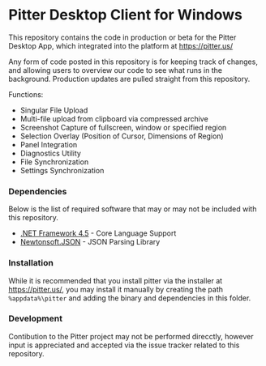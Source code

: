# Pitter Desktop Client for Windows

This repository contains the code in production or beta for the Pitter Desktop App, which integrated into the platform at https://pitter.us/

Any form of code posted in this repository is for keeping track of changes, and allowing users to overview our code to see what runs in the background. Production updates are pulled straight from this repository.

Functions:
  - Singular File Upload
  - Multi-file upload from clipboard via compressed archive
  - Screenshot Capture of fullscreen, window or specified region
  - Selection Overlay (Position of Cursor, Dimensions of Region)
  - Panel Integration
  - Diagnostics Utility
  - File Synchronization
  - Settings Synchronization


### Dependencies

Below is the list of required software that may or may not be included with this repository.

* [.NET Framework 4.5] - Core Language Support
* [Newtonsoft.JSON] - JSON Parsing Library

### Installation

While it is recommended that you install pitter via the installer at https://pitter.us/, you may install it manually by creating the path `%appdata%\pitter` and adding the binary and dependencies in this folder.


### Development

Contibution to the Pitter project may not be performed direcctly, however input is appreciated and accepted via the issue tracker related to this repository.


   [.NET Framework 4.5]: <https://www.microsoft.com/net>
   [Newtonsoft.JSON]: <http://www.newtonsoft.com/json>
 
